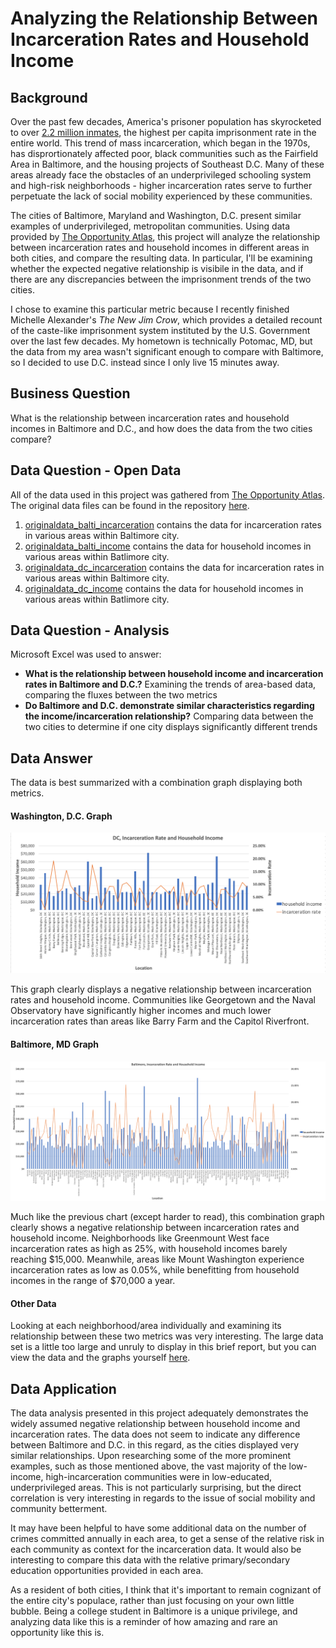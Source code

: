 # Analyzing the Relationship Between Incarceration Rates and Household Income

## Background

Over the past few decades, America's prisoner population has skyrocketed to over [2.2 million inmates](https://www.prisonpolicy.org/reports/pie2020.html), the highest per capita imprisonment rate in the entire world. This trend of mass incarceration, which began in the 1970s, has disprortionately affected poor, black communities such as the Fairfield Area in Baltimore, and the housing projects of Southeast D.C. Many of these areas already face the obstacles of an underprivileged schooling system and high-risk neighborhoods - higher incarceration rates serve to further perpetuate the lack of social mobility experienced by these communities.

The cities of Baltimore, Maryland and Washington, D.C. present similar examples of underprivileged, metropolitan communities. Using data provided by [The Opportunity Atlas](https://www.opportunityatlas.org/), this project will analyze the relationship between incarceration rates and household incomes in different areas in both cities, and compare the resulting data. In particular, I'll be examining whether the expected negative relationship is visibile in the data, and if there are any discrepancies between the imprisonment trends of the two cities.

I chose to examine this particular metric because I recently finished Michelle Alexander's _The New Jim Crow_, which provides a detailed recount of the caste-like imprisonment system instituted by the U.S. Government over the last few decades. My hometown is technically Potomac, MD, but the data from my area wasn't significant enough to compare with Baltimore, so I decided to use D.C. instead since I only live 15 minutes away.

## Business Question
What is the relationship between incarceration rates and household incomes in Baltimore and D.C., and how does the data from the two cities compare?

## Data Question - Open Data

All of the data used in this project was gathered from [The Opportunity Atlas](https://www.opportunityatlas.org/).
The original data files can be found in the repository [here](https://github.com/a31kim/baltimoredc-male-incarceration-income/tree/master/originaldata).

1. [originaldata_balti_incarceration](https://github.com/a31kim/baltimoredc-male-incarceration-income/blob/master/originaldata/originaldata_balti_incarceration.xlsx) contains the data for incarceration rates in various areas within Baltimore city.
2. [originaldata_balti_income](https://github.com/a31kim/baltimoredc-male-incarceration-income/blob/master/originaldata/originaldata_balti_incarceration.xlsx) contains the data for household incomes in various areas within Batlimore city.  
3. [originaldata_dc_incarceration](https://github.com/a31kim/baltimoredc-male-incarceration-income/blob/master/originaldata/originaldata_dc_incarceration.xlsx) contains the data for incarceration rates in various areas within Baltimore city.
4. [originaldata_dc_income](https://github.com/a31kim/baltimoredc-male-incarceration-income/blob/master/originaldata/originaldata_dc_income.xlsx) contains the data for household incomes in various areas within Batlimore city.

## Data Question - Analysis

Microsoft Excel was used to answer:
* **What is the relationship between household income and incarceration rates in Baltimore and D.C.?** Examining the trends of area-based data, comparing the fluxes between the two metrics
* **Do Baltimore and D.C. demonstrate similar characteristics regarding the income/incarceration relationship?** Comparing data between the two cities to determine if one city displays significantly different trends

## Data Answer

The data is best summarized with a combination graph displaying both metrics.

#### Washington, D.C. Graph

![](.gitbook/assets/dc_chart.png)

This graph clearly displays a negative relationship between incarceration rates and household income. Communities like Georgetown and the Naval Observatory have significantly higher incomes and much lower incarceration rates than areas like Barry Farm and the Capitol Riverfront.

#### Baltimore, MD Graph

![](.gitbook/assets/baltimore_chart.png)

Much like the previous chart (except harder to read), this combination graph clearly shows a negative relationship between incarceration rates and household income. Neighborhoods like Greenmount West face incarceration rates as high as 25%, with household incomes barely reaching $15,000. Meanwhile, areas like Mount Washington experience incarceration rates as low as 0.05%, while benefitting from household incomes in the range of $70,000 a year.

#### Other Data

Looking at each neighborhood/area individually and examining its relationship between these two metrics was very interesting. The large data set is a little too large and unruly to display in this brief report, but you can view the data and the graphs yourself [here](https://github.com/a31kim/baltimoredc-male-incarceration-income/blob/master/comparison.xlsx).

## Data Application

The data analysis presented in this project adequately demonstrates the widely assumed negative relationship between household income and incarceration rates. The data does not seem to indicate any difference between Baltimore and D.C. in this regard, as the cities displayed very similar relationships. Upon researching some of the more prominent examples, such as those mentioned above, the vast majority of the low-income, high-incarceration communities were in low-educated, underprivileged areas. This is not particularly surprising, but the direct correlation is very interesting in regards to the issue of social mobility and community betterment.

It may have been helpful to have some additional data on the number of crimes committed annually in each area, to get a sense of the relative risk in each community as context for the incarceration data. It would also be interesting to compare this data with the relative primary/secondary education opportunities provided in each area.

As a resident of both cities, I think that it's important to remain cognizant of the entire city's populace, rather than just focusing on your own little bubble. Being a college student in Baltimore is a unique privilege, and analyzing data like this is a reminder of how amazing and rare an opportunity like this is.

